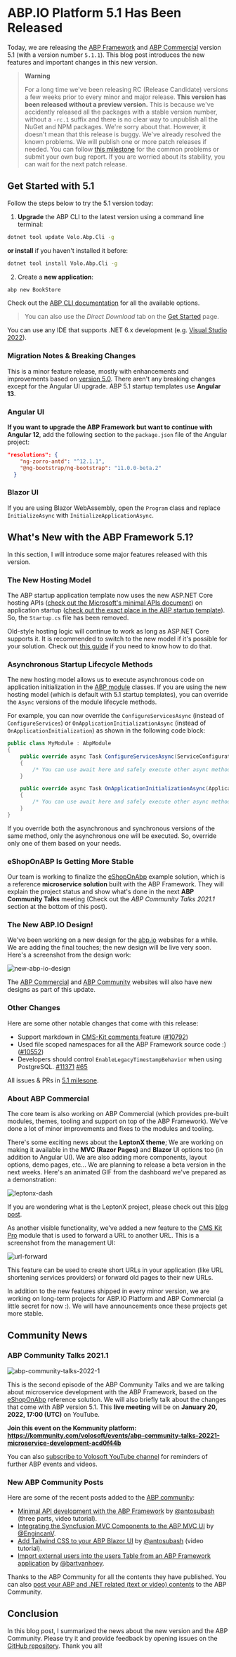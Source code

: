 # ABP.IO Platform 5.1 Has Been Released

Today, we are releasing the [ABP Framework](https://abp.io/) and [ABP Commercial](https://commercial.abp.io/) version 5.1 (with a version number `5.1.1`). This blog post introduces the new features and important changes in this new version.

> **Warning**
>
> For a long time we've been releasing RC (Release Candidate) versions a few weeks prior to every minor and major release. **This version has been released without a preview version.** This is because we've accidently released all the packages with a stable version number, without a `-rc.1` suffix and there is no clear way to unpublish all the NuGet and NPM packages. We're sorry about that. However, it doesn't mean that this release is buggy. We've already resolved the known problems. We will publish one or more patch releases if needed. You can follow [this milestone](https://github.com/abpframework/abp/milestone/64?closed=1) for the common problems or submit your own bug report. If you are worried about its stability, you can wait for the next patch release.

## Get Started with 5.1

Follow the steps below to try the 5.1 version today:

1) **Upgrade** the ABP CLI to the latest version using a command line terminal:

````bash
dotnet tool update Volo.Abp.Cli -g
````

**or install** if you haven't installed it before:

````bash
dotnet tool install Volo.Abp.Cli -g
````

2) Create a **new application**:

````bash
abp new BookStore
````

Check out the [ABP CLI documentation](https://docs.abp.io/en/abp/latest/CLI) for all the available options.

> You can also use the *Direct Download* tab on the [Get Started](https://abp.io/get-started) page.

You can use any IDE that supports .NET 6.x development (e.g. [Visual Studio 2022](https://visualstudio.microsoft.com/downloads/)).

### Migration Notes & Breaking Changes

This is a minor feature release, mostly with enhancements and improvements based on [version 5.0](https://blog.abp.io/abp/ABP-IO-Platform-5-0-Final-Has-Been-Released). There aren't any breaking changes except for the Angular UI upgrade. ABP 5.1 startup templates use **Angular 13**.

### Angular UI

**If you want to upgrade the ABP Framework but want to continue with Angular 12**, add the following section to the `package.json` file of the Angular project:

````json
"resolutions": {
    "ng-zorro-antd": "^12.1.1",
    "@ng-bootstrap/ng-bootstrap": "11.0.0-beta.2"
  }
````

### Blazor UI

If you are using Blazor WebAssembly, open the `Program` class and replace `InitializeAsync` with `InitializeApplicationAsync`.

## What's New with the ABP Framework 5.1?

In this section, I will introduce some major features released with this version.

### The New Hosting Model

The ABP startup application template now uses the new ASP.NET Core hosting APIs ([check out the Microsoft's minimal APIs document](https://docs.microsoft.com/en-us/aspnet/core/fundamentals/minimal-apis?view=aspnetcore-6.0)) on application startup ([check out the exact place in the ABP startup template](https://github.com/abpframework/abp/blob/46cdfbe7b06c93690181633be4e96bf62e7f34e2/templates/app/aspnet-core/src/MyCompanyName.MyProjectName.Web/Program.cs#L33-L40)). So, the `Startup.cs` file has been removed.

Old-style hosting logic will continue to work as long as ASP.NET Core supports it. It is recommended to switch to the new model if it's possible for your solution. Check out [this guide](https://docs.abp.io/en/abp/latest/Migration-Guides/Upgrading-Startup-Template) if you need to know how to do that.

### Asynchronous Startup Lifecycle Methods

The new hosting model allows us to execute asynchronous code on application initialization in the [ABP module](https://docs.abp.io/en/abp/latest/Module-Development-Basics) classes. If you are using the new hosting model (which is default with 5.1 startup templates), you can override the `Async` versions of the module lifecycle methods.

For example, you can now override the `ConfigureServicesAsync` (instead of `ConfigureServices`) or `OnApplicationInitializationAsync` (instead of `OnApplicationInitialization`) as shown in the following code block:

````csharp
public class MyModule : AbpModule
{
    public override async Task ConfigureServicesAsync(ServiceConfigurationContext context)
    {
        /* You can use await here and safely execute other async methods */
    }

    public override async Task OnApplicationInitializationAsync(ApplicationInitializationContext context)
    {
        /* You can use await here and safely execute other async methods */
    }
}
````

If you override both the asynchronous and synchronous versions of the same method, only the asynchronous one will be executed. So, override only one of them based on your needs.

### eShopOnABP Is Getting More Stable

Our team is working to finalize the [eShopOnAbp](https://github.com/abpframework/eShopOnAbp) example solution, which is a reference **microservice solution** built with the ABP Framework. They will explain the project status and show what's done in the next **ABP Community Talks** meeting (Check out the *ABP Community Talks 2021.1* section at the bottom of this post).

### The New ABP.IO Design!

We've been working on a new design for the [abp.io](https://abp.io/) websites for a while. We are adding the final touches; the new design will be live very soon. Here's a screenshot from the design work:

![new-abp-io-design](new-abp-io-design.png)

The [ABP Commercial](https://commercial.abp.io/) and [ABP Community](https://community.abp.io/) websites will also have new designs as part of this update.

### Other Changes

Here are some other notable changes that come with this release:

* Support markdown in [CMS-Kit comments ](https://docs.abp.io/en/abp/latest/Modules/Cms-Kit/Comments)feature ([#10792](https://github.com/abpframework/abp/pull/10792))
* Used file scoped namespaces for all the ABP Framework source code :) ([#10552](https://github.com/abpframework/abp/pull/10696))
* Developers should control `EnableLegacyTimestampBehavior` when using PostgreSQL. [#11371](https://github.com/abpframework/abp/pull/11371) [#65](https://github.com/abpframework/eShopOnAbp/pull/65)


All issues & PRs in [5.1 milesone](https://github.com/abpframework/abp/milestone/60?closed=1).

### About  ABP Commercial

The core team is also working on ABP Commercial (which provides pre-built modules, themes, tooling and support on top of the ABP Framework). We've done a lot of minor improvements and fixes to the modules and tooling.

There's some exciting news about the **LeptonX theme**; We are working on making it available in the **MVC (Razor Pages)** and **Blazor** UI options too (in addition to Angular UI). We are also adding more components, layout options, demo pages, etc... We are planning to release a beta version in the next weeks. Here's an animated GIF from the dashboard we've prepared as a demonstration:

![leptonx-dash](leptonx-dash.gif)

If you are wondering what is the LeptonX project, please check out this [blog post](https://blog.abp.io/abp/LeptonX-Theme-for-ABP-Framework-Alpha-Release).

As another visible functionality, we've added a new feature to the [CMS Kit Pro](https://docs.abp.io/en/commercial/latest/modules/cms-kit/index) module that is used to forward a URL to another URL. This is a screenshot from the management UI:

![url-forward](url-forward.png)

This feature can be used to create short URLs in your application (like URL shortening services providers) or forward old pages to their new URLs.

In addition to the new features shipped in every minor version, we are working on long-term projects for ABP.IO Platform and ABP Commercial (a little secret for now :). We will have announcements once these projects get more stable.

## Community News

### ABP Community Talks 2021.1

![abp-community-talks-2022-1](abp-community-talks-2022-1.png)

This is the second episode of the ABP Community Talks and we are talking about microservice development with the ABP Framework, based on the [eShopOnAbp](https://github.com/abpframework/eShopOnAbp) reference solution. We will also briefly talk about the changes that come with ABP version 5.1. This **live meeting** will be on **January 20, 2022, 17:00 (UTC)** on YouTube.

**Join this event on the Kommunity platform: https://kommunity.com/volosoft/events/abp-community-talks-20221-microservice-development-acd0f44b**

You can also [subscribe to Volosoft YouTube channel](https://www.youtube.com/channel/UCO3XKlpvq8CA5MQNVS6b3dQ) for reminders of further ABP events and videos.

### New ABP Community Posts

Here are some of the recent posts added to the [ABP community](https://community.abp.io/):

* [Minimal API development with the ABP Framework](https://community.abp.io/articles/minimal-api-with-abp-hello-world-part-1-sg5i44p8) by [@antosubash](https://github.com/antosubash) (three parts, video tutorial).
* [Integrating the Syncfusion MVC Components to the ABP MVC UI](https://community.abp.io/articles/integrating-the-syncfusion-mvc-components-to-the-abp-mvc-ui-0gpkr1if) by [@EngincanV](https://github.com/EngincanV).
* [Add Tailwind CSS to your ABP Blazor UI](https://community.abp.io/articles/add-tailwindcss-to-your-abp-blazor-ui-vidiwzcy) by [@antosubash](https://github.com/antosubash) (video tutorial).
* [Import external users into the users Table from an ABP Framework application](https://community.abp.io/articles/import-external-users-into-the-users-table-from-an-abp-framework-application-7lnyw415) by [@bartvanhoey](https://github.com/bartvanhoey).

Thanks to the ABP Community for all the contents they have published. You can also [post your ABP and .NET related (text or video) contents](https://community.abp.io/articles/submit) to the ABP Community.

## Conclusion

In this blog post, I summarized the news about the new version and the ABP Community. Please try it and provide feedback by opening issues on the [GitHub repository](https://github.com/abpframework/abp). Thank you all!
